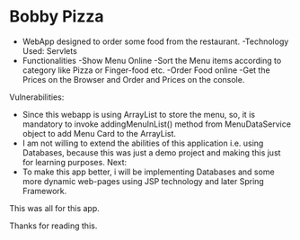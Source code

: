# Bobby Pizza 
- WebApp designed to order some food from the restaurant.
-Technology Used: Servlets
- Functionalities
	-Show Menu Online
	-Sort the Menu items according to category like Pizza or Finger-food etc.
	-Order Food online 
	-Get the Prices on the Browser and Order and Prices on the console.

Vulnerabilities:
- Since this webapp is using ArrayList to store the menu, so, it is  mandatory to 
	invoke addingMenuInList() method from MenuDataService object to add Menu Card
	to the ArrayList. 
- I am not willing to extend the abilities of this application i.e. using
	Databases, because this was just a demo project and making this just for 
	learning purposes. 
Next:
- To make this app better, i will be implementing Databases and some more dynamic web-pages
	 using JSP technology and later Spring Framework. 
	 
This was all for this app. 

Thanks for reading this. 



	
